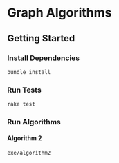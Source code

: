 # Graph Algorithms

## Getting Started

### Install Dependencies

``` bash
bundle install
```

### Run Tests

``` bash
rake test
```

### Run Algorithms

#### Algorithm 2
``` bash
exe/algorithm2
```
